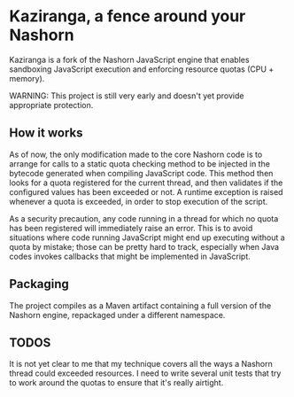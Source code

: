 # Kaziranga, a fence around your Nashorn

Kaziranga is a fork of the Nashorn JavaScript engine that enables sandboxing JavaScript execution and enforcing resource quotas (CPU + memory).

WARNING: This project is still very early and doesn't yet provide appropriate protection.

## How it works

As of now, the only modification made to the core Nashorn code is to arrange for calls to a static quota checking method to be injected in the bytecode generated when compiling JavaScript code. This method then looks for a quota registered for the current thread, and then validates if the configured values has been exceeded or not. A runtime exception is raised whenever a quota is exceeded, in order to stop execution of the script.

As a security precaution, any code running in a thread for which no quota has been registered will immediately raise an error. This is to avoid situations where code running JavaScript might end up executing without a quota by mistake; those can be pretty hard to track, especially when Java codes invokes callbacks that might be implemented in JavaScript.

## Packaging

The project compiles as a Maven artifact containing a full version of the Nashorn engine, repackaged under a different namespace.

## TODOS

It is not yet clear to me that my technique covers all the ways a Nashorn thread could exceeded resources. I need to write several unit tests that try to work around the quotas to ensure that it's really airtight.
